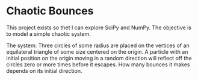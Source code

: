 Chaotic Bounces
===============

This project exists so thet I can explore SciPy and NumPy. The objective is to model a simple chaotic system.

The system:
    Three circles of some radius are placed on the vertices of an equilateral triangle of some size centered on the origin. A particle with an initial position on the origin moving in a random direction will reflect off the circles zero or more times before it escapes. How many bounces it makes depends on its initial direction.

